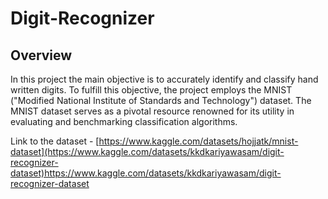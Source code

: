 # Digit-Recognizer

## Overview

In this project the main objective is to accurately identify and classify hand written digits. To fulfill this objective, the project employs the MNIST ("Modified National Institute of Standards and Technology") dataset. The MNIST dataset serves as a pivotal resource renowned for its utility in evaluating and benchmarking classification algorithms.

Link to the dataset - [https://www.kaggle.com/datasets/hojjatk/mnist-dataset](https://www.kaggle.com/datasets/kkdkariyawasam/digit-recognizer-dataset)https://www.kaggle.com/datasets/kkdkariyawasam/digit-recognizer-dataset
